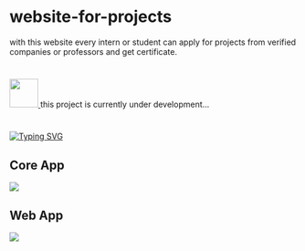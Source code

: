 


# website-for-projects
with this website every intern or student can apply for projects from verified companies or professors and get certificate.
#
#
<a href="https://github.com/OWNER/REPO/graphs/contributors">
 <img src="https://user-images.githubusercontent.com/80113382/177329611-009bdaed-5cef-4d8a-a98a-45fe2da57af3.svg" width="50"/>
</a><span>this project is currently under development...</span>
  
#
#

[![Typing SVG](http://readme-typing-svg.herokuapp.com?font=Ubuntu&duration=800&color=54AF20&multiline=true&height=300&lines=%E2%9D%95+Diango+%F0%9F%94%A5;%E2%9D%95+Drf+%F0%9F%94%A5;%E2%9D%95Celery+%F0%9F%94%A5;%E2%9D%95Redis+%F0%9F%94%A5;%E2%9D%95Postgres+%F0%9F%94%A5;%E2%9D%95pytest+%F0%9F%94%A5;%E2%9D%95Flower+%F0%9F%94%A5;%E2%9D%95Silk+%F0%9F%94%A5;%F0%9F%94%A5---++---++---++---++---++---%F0%9F%94%A5)](https://git.io/typing-svg)


<h2>Core App</h2>
<image src="./core.png" />


<h2>Web App</h2>
<image src="./web.png" />
